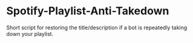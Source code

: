 # Spotify-Playlist-Anti-Takedown
Short script for restoring the title/description if a bot is repeatedly taking down your playlist.
